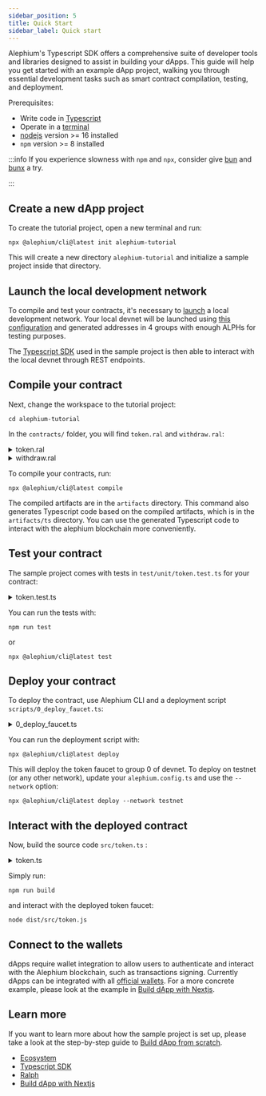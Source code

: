 ```yaml
---
sidebar_position: 5
title: Quick Start
sidebar_label: Quick start
---
```



Alephium's Typescript SDK offers a comprehensive suite of developer tools
and libraries designed to assist in building your dApps. This guide
will help you get started with an example dApp project, walking you
through essential development tasks such as smart contract
compilation, testing, and deployment.

Prerequisites:

- Write code in [Typescript](https://www.typescriptlang.org/)
- Operate in a [terminal](https://en.wikipedia.org/wiki/Terminal_emulator)
- [nodejs](https://nodejs.org/en/) version >= 16 installed
- `npm` version >= 8 installed

:::info
If you experience slowness with `npm` and `npx`, consider give
[bun](https://bun.sh) and [bunx](https://bun.sh/docs/cli/bunx) a try.

:::

## Create a new dApp project

To create the tutorial project, open a new terminal and run:

```shell
npx @alephium/cli@latest init alephium-tutorial
```

This will create a new directory `alephium-tutorial` and initialize a sample project inside that directory.

## Launch the local development network

To compile and test your contracts, it's necessary to [launch](/full-node/getting-started#devnet) a local
development network. Your local devnet will be launched using [this
configuration](https://github.com/alephium/alephium-stack/blob/master/devnet/devnet.conf)
and generated addresses in 4 groups with enough ALPHs for testing
purposes.

The [Typescript SDK](https://github.com/alephium/alephium-web3) used
in the sample project is then able to interact with the local devnet
through REST endpoints.

## Compile your contract

Next, change the workspace to the tutorial project:

```
cd alephium-tutorial
```

In the `contracts/` folder, you will find `token.ral` and `withdraw.ral`:

<details>
<summary>token.ral</summary>
<p>

```rust
import "std/fungible_token_interface"

// Defines a contract named `TokenFaucet`.
// A contract is a collection of fields (its state) and functions.
// Once deployed, a contract resides at a specific address on the Alephium blockchain.
// Contract fields are permanently stored in contract storage.
// A contract can issue an initial amount of token at its deployment.
Contract TokenFaucet(
    symbol: ByteVec,
    name: ByteVec,
    decimals: U256,
    supply: U256,
    mut balance: U256
) implements IFungibleToken {

    // Events allow for logging of activities on the blockchain.
    // Alephium clients can listen to events in order to react to contract state changes.
    event Withdraw(to: Address, amount: U256)

    enum ErrorCodes {
        InvalidWithdrawAmount = 0
    }

    // A public function that returns the initial supply of the contract's token.
    // Note that the field must be initialized as the amount of the issued token.
    pub fn getTotalSupply() -> U256 {
        return supply
    }

    // A public function that returns the symbol of the token.
    pub fn getSymbol() -> ByteVec {
        return symbol
    }

    // A public function that returns the name of the token.
    pub fn getName() -> ByteVec {
        return name
    }

    // A public function that returns the decimals of the token.
    pub fn getDecimals() -> U256 {
        return decimals
    }

    // A public function that returns the current balance of the contract.
    pub fn balance() -> U256 {
        return balance
    }

    // A public function that transfers tokens to anyone who calls it.
    // The function is annotated with `updateFields = true` as it changes the contract fields.
    // The function is annotated as using contract assets as it does.
    @using(assetsInContract = true, updateFields = true, checkExternalCaller = false)
    pub fn withdraw(amount: U256) -> () {
        // Debug events can be helpful for error analysis
        emit Debug(`The current balance is ${balance}`)

        // Make sure the amount is valid
        assert!(amount <= 2, ErrorCodes.InvalidWithdrawAmount)
        // Functions postfixed with `!` are built-in functions.
        transferTokenFromSelf!(callerAddress!(), selfTokenId!(), amount)
        // Ralph does not allow underflow.
        balance = balance - amount

        // Emit the event defined earlier.
        emit Withdraw(callerAddress!(), amount)
    }
}
```

</p></details>

<details>
<summary>withdraw.ral</summary>
<p>

```rust
// Defines a transaction script.
// A transaction script is a piece of code to interact with contracts on the blockchain.
// Transaction scripts can use the input assets of transactions in general.
// A script is disposable and will only be executed once along with the holder transaction.
TxScript Withdraw(token: TokenFaucet, amount: U256) {
    // Call token contract's withdraw function.
    token.withdraw(amount)
}
```

</p></details>

To compile your contracts, run:

```
npx @alephium/cli@latest compile
```

The compiled artifacts are in the `artifacts` directory. This command also generates Typescript code based on the compiled artifacts, which is in the `artifacts/ts` directory. You can use the generated Typescript code to interact with the alephium blockchain more conveniently.

## Test your contract

The sample project comes with tests in `test/unit/token.test.ts` for your contract:

<details>
<summary>token.test.ts</summary>
<p>

```typescript
import { web3, TestContractParams, addressFromContractId, AssetOutput, DUST_AMOUNT } from '@alephium/web3'
import { expectAssertionError, randomContractId, testAddress, testNodeWallet } from '@alephium/web3-test'
import { deployToDevnet } from '@alephium/cli'
import { TokenFaucet, TokenFaucetTypes, Withdraw } from '../artifacts/ts'

describe('unit tests', () => {
  let testContractId: string
  let testTokenId: string
  let testContractAddress: string
  let testParamsFixture: TestContractParams<TokenFaucetTypes.Fields, { amount: bigint }>

  // We initialize the fixture variables before all tests
  beforeAll(async () => {
    web3.setCurrentNodeProvider('http://127.0.0.1:22973')
    testContractId = randomContractId()
    testTokenId = testContractId
    testContractAddress = addressFromContractId(testContractId)
    testParamsFixture = {
      // a random address that the test contract resides in the tests
      address: testContractAddress,
      // assets owned by the test contract before a test
      initialAsset: { alphAmount: 10n ** 18n, tokens: [{ id: testTokenId, amount: 10n }] },
      // initial state of the test contract
      initialFields: {
        symbol: Buffer.from('TF', 'utf8').toString('hex'),
        name: Buffer.from('TokenFaucet', 'utf8').toString('hex'),
        decimals: 18n,
        supply: 10n ** 18n,
        balance: 10n
      },
      // arguments to test the target function of the test contract
      testArgs: { amount: 1n },
      // assets owned by the caller of the function
      inputAssets: [{ address: testAddress, asset: { alphAmount: 10n ** 18n } }]
    }
  })
  //See more test in `test/unit/token.test.ts`
})
```

</p></details>

You can run the tests with:

```
npm run test
```

or

```
npx @alephium/cli@latest test
```

## Deploy your contract

To deploy the contract, use Alephium CLI and a deployment script `scripts/0_deploy_faucet.ts`:

<details>
<summary>0_deploy_faucet.ts</summary>
<p>

```typescript
import { Deployer, DeployFunction, Network } from '@alephium/cli'
import { Settings } from '../alephium.config'
import { TokenFaucet } from '../artifacts/ts'

// This deploy function will be called by cli deployment tool automatically
// Note that deployment scripts should prefixed with numbers (starting from 0)
const deployFaucet: DeployFunction<Settings> = async (
  deployer: Deployer,
  network: Network<Settings>
): Promise<void> => {
  // Get settings
  const issueTokenAmount = network.settings.issueTokenAmount
  const result = await deployer.deployContract(TokenFaucet, {
    // The amount of token to be issued
    issueTokenAmount: issueTokenAmount,
    // The initial states of the faucet contract
    initialFields: {
      symbol: Buffer.from('TF', 'utf8').toString('hex'),
      name: Buffer.from('TokenFaucet', 'utf8').toString('hex'),
      decimals: 18n,
      supply: issueTokenAmount,
      balance: issueTokenAmount
    }
  })
  console.log('Token faucet contract id: ' + result.contractInstance.contractId)
  console.log('Token faucet contract address: ' + result.contractInstance.address)
}

export default deployFaucet
```

</p></details>

You can run the deployment script with:

```
npx @alephium/cli@latest deploy
```

This will deploy the token faucet to group 0 of devnet. To deploy on testnet (or any other network), update your `alephium.config.ts` and use the `--network` option:

```
npx @alephium/cli@latest deploy --network testnet
```

## Interact with the deployed contract

Now, build the source code `src/token.ts` :

<details>
<summary>token.ts</summary>
<p>

```typescript
import { Deployments } from '@alephium/cli'
import { DUST_AMOUNT, web3 } from '@alephium/web3'
import { testNodeWallet } from '@alephium/web3-test'
import configuration from '../alephium.config'
import { TokenFaucet, Withdraw } from '../artifacts/ts'

async function withdraw() {
  web3.setCurrentNodeProvider('http://127.0.0.1:22973')

  // Attention: test wallet is used for demonstration purpose
  const signer = await testNodeWallet()

  const deployments = await Deployments.load(configuration, 'devnet')

  // The test wallet has four accounts with one in each address group
  // The wallet calls withdraw function for all of the address groups
  for (const account of await signer.getAccounts()) {
    // Set an active account to prepare and sign transactions
    await signer.setSelectedAccount(account.address)
    const accountGroup = account.group

    // Load the metadata of the deployed contract in the right group
    const deployed = deployments.getDeployedContractResult(accountGroup, 'TokenFaucet')
    if (deployed === undefined) {
      console.log(`The contract is not deployed on group ${account.group}`)
      continue
    }
    const tokenId = deployed.contractInstance.contractId
    const tokenAddress = deployed.contractInstance.address

    // Submit a transaction to use the transaction script
    await Withdraw.execute(signer, {
      initialFields: { token: tokenId, amount: 1n },
      attoAlphAmount: DUST_AMOUNT
    })

    const faucet = TokenFaucet.at(tokenAddress)
    // Fetch the latest state of the token contract
    const state = await faucet.fetchState()
    console.log(JSON.stringify(state.fields, null, '  '))
  }
}

withdraw()

```

</p></details>

Simply run:

```
npm run build
```

and interact with the deployed token faucet:

```
node dist/src/token.js
```

## Connect to the wallets

dApps require wallet integration to allow users to authenticate and interact with the Alephium blockchain,
such as transactions signing. Currently dApps can be integrated with
all [official wallets](/wallet). For a more concrete example,
please look at the example in [Build dApp with
Nextjs](/dapps/tutorials/first-dapp-with-nextjs).

## Learn more

If you want to learn more about how the sample project is set up,
please take a look at the step-by-step guide to [Build dApp from
scratch](/dapps/tutorials/deep-dive).

- [Ecosystem](/dapps/ecosystem)
- [Typescript SDK](/sdk/getting-started)
- [Ralph](/ralph)
- [Build dApp with Nextjs](/dapps/tutorials/first-dapp-with-nextjs)
